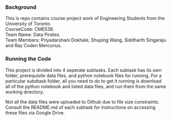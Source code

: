 
### Background
This is repo contains course project work of Engineering Students from the University of Toronto. <br /> 
CourseCode: CME538.  <br /> 
Team Name: Data Pirates.  <br /> 
Team Members: Priyadarshani Dokhale, Shuping Wang, Siddharth Singaraju and Ray Coden Mercurius.

### Running the Code
This project is divided into 4 seperate subtasks. Each subtask has its own folder, prerequisite data files, and python notebook files for running. For a particular subdtask folder, all you need to do to get it running is download all of the python notebook and listed data files, and run them from the same working directory. 

Not all the data files were uploaded to Github due to file size constraints. Consult the README.md of each subtask for instructions on accessing these files via Google Drive.
